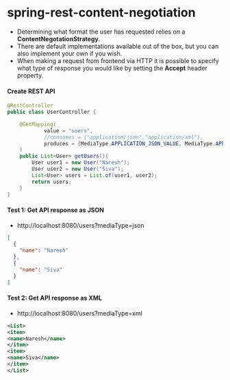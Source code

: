 # spring-rest-content-negotiation

* Determining what format the user has requested relies on a **ContentNegotationStrategy**. 
* There are default implementations available out of the box, but you can also implement your own if you wish.
* When making a request from frontend via HTTP it is possible to specify what type of response you would like by setting the **Accept** header property.

#### Create REST API
```java
@RestController
public class UserController {

	@GetMapping(
			value = "users",
			//consumes = {"application/json","application/xml"}, 
			produces = {MediaType.APPLICATION_JSON_VALUE, MediaType.APPLICATION_XML_VALUE}
	)
	public List<User> getUsers(){
		User user1 = new User("Naresh");
		User user2 = new User("Siva");
		List<User> users = List.of(user1, user2);
		return users;
	}
}
```

#### Test 1: Get API response as JSON

* http://localhost:8080/users?mediaType=json

```json
[
  {
    "name": "Naresh"
  },
  {
    "name": "Siva"
  }
]
```

#### Test 2: Get API response as XML

* http://localhost:8080/users?mediaType=xml

```xml
<List>
<item>
<name>Naresh</name>
</item>
<item>
<name>Siva</name>
</item>
</List>
```
